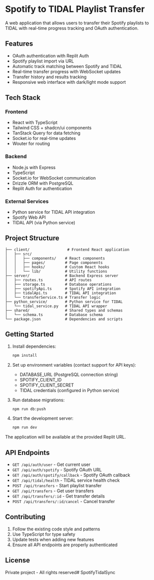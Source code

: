 # Spotify to TIDAL Playlist Transfer

A web application that allows users to transfer their Spotify playlists to TIDAL with real-time progress tracking and OAuth authentication.

## Features

- OAuth authentication with Replit Auth
- Spotify playlist import via URL
- Automatic track matching between Spotify and TIDAL
- Real-time transfer progress with WebSocket updates
- Transfer history and results tracking
- Responsive web interface with dark/light mode support

## Tech Stack

### Frontend
- React with TypeScript
- Tailwind CSS + shadcn/ui components
- TanStack Query for data fetching
- Socket.io for real-time updates
- Wouter for routing

### Backend
- Node.js with Express
- TypeScript
- Socket.io for WebSocket communication
- Drizzle ORM with PostgreSQL
- Replit Auth for authentication

### External Services
- Python service for TIDAL API integration
- Spotify Web API
- TIDAL API (via Python service)

## Project Structure

```
├── client/                 # Frontend React application
│   ├── src/
│   │   ├── components/    # React components
│   │   ├── pages/         # Page components
│   │   ├── hooks/         # Custom React hooks
│   │   └── lib/           # Utility functions
├── server/                # Backend Express server
│   ├── routes.ts          # API routes
│   ├── storage.ts         # Database operations
│   ├── spotifyApi.ts      # Spotify API integration
│   ├── tidalApi.ts        # TIDAL API integration
│   └── transferService.ts # Transfer logic
├── python_service/        # Python service for TIDAL
│   └── tidal_service.py   # TIDAL API wrapper
├── shared/                # Shared types and schemas
│   └── schema.ts          # Database schema
└── package.json           # Dependencies and scripts
```

## Getting Started

1. Install dependencies:
   ```bash
   npm install
   ```

2. Set up environment variables (contact support for API keys):
   - DATABASE_URL (PostgreSQL connection string)
   - SPOTIFY_CLIENT_ID
   - SPOTIFY_CLIENT_SECRET
   - TIDAL credentials (configured in Python service)

3. Run database migrations:
   ```bash
   npm run db:push
   ```

4. Start the development server:
   ```bash
   npm run dev
   ```

The application will be available at the provided Replit URL.

## API Endpoints

- `GET /api/auth/user` - Get current user
- `GET /api/auth/spotify` - Spotify OAuth URL
- `GET /api/auth/spotify/callback` - Spotify OAuth callback
- `GET /api/tidal/health` - TIDAL service health check
- `POST /api/transfers` - Start playlist transfer
- `GET /api/transfers` - Get user transfers
- `GET /api/transfers/:id` - Get transfer details
- `POST /api/transfers/:id/cancel` - Cancel transfer

## Contributing

1. Follow the existing code style and patterns
2. Use TypeScript for type safety
3. Update tests when adding new features
4. Ensure all API endpoints are properly authenticated

## License

Private project - All rights reserved# SpotifyTidalSync
